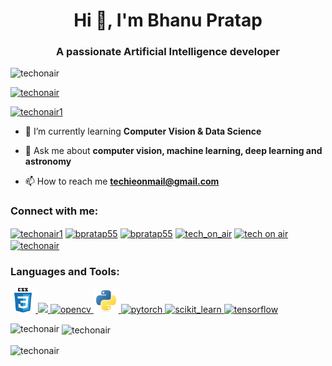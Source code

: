 <h1 align="center">Hi 👋, I'm Bhanu Pratap</h1>
<h3 align="center">A passionate Artificial Intelligence developer</h3>

<p align="left"> <img src="https://komarev.com/ghpvc/?username=techonair&label=Profile%20views&color=0e75b6&style=flat" alt="techonair" /> </p>

<p align="left"> <a href="https://github.com/ryo-ma/github-profile-trophy"><img src="https://github-profile-trophy.vercel.app/?username=techonair" alt="techonair" /></a> </p>

<p align="left"> <a href="https://twitter.com/techonair1" target="blank"><img src="https://img.shields.io/twitter/follow/techonair1?logo=twitter&style=for-the-badge" alt="techonair1" /></a> </p>

- 🌱 I’m currently learning **Computer Vision & Data Science**

- 💬 Ask me about **computer vision, machine learning, deep learning and astronomy**

- 📫 How to reach me **techieonmail@gmail.com**

<h3 align="left">Connect with me:</h3>
<p align="left">
<a href="https://twitter.com/techonair1" target="blank"><img align="center" src="https://raw.githubusercontent.com/rahuldkjain/github-profile-readme-generator/master/src/images/icons/Social/twitter.svg" alt="techonair1" height="30" width="40" /></a>
<a href="https://linkedin.com/in/bpratap55" target="blank"><img align="center" src="https://raw.githubusercontent.com/rahuldkjain/github-profile-readme-generator/master/src/images/icons/Social/linked-in-alt.svg" alt="bpratap55" height="30" width="40" /></a>
<a href="https://kaggle.com/bpratap55" target="blank"><img align="center" src="https://raw.githubusercontent.com/rahuldkjain/github-profile-readme-generator/master/src/images/icons/Social/kaggle.svg" alt="bpratap55" height="30" width="40" /></a>
<a href="https://instagram.com/tech_on_air" target="blank"><img align="center" src="https://raw.githubusercontent.com/rahuldkjain/github-profile-readme-generator/master/src/images/icons/Social/instagram.svg" alt="tech_on_air" height="30" width="40" /></a>
<a href="https://www.youtube.com/c/tech on air" target="blank"><img align="center" src="https://raw.githubusercontent.com/rahuldkjain/github-profile-readme-generator/master/src/images/icons/Social/youtube.svg" alt="tech on air" height="30" width="40" /></a>
<a href="https://www.leetcode.com/techonair" target="blank"><img align="center" src="https://raw.githubusercontent.com/rahuldkjain/github-profile-readme-generator/master/src/images/icons/Social/leet-code.svg" alt="techonair" height="30" width="40" /></a>
</p>

<h3 align="left">Languages and Tools:</h3>
<p align="left"> <a href="https://www.w3schools.com/css/" target="_blank"> <img src="https://raw.githubusercontent.com/devicons/devicon/master/icons/css3/css3-original-wordmark.svg" alt="css3" width="40" height="40"/> </a> <a href="https://git-scm.com/" target="_blank"> <img src="https://www.vectorlogo.zone/logos/git-scm/git-scm-icon.svg" </a> <a href="https://opencv.org/" target="_blank"> <img src="https://www.vectorlogo.zone/logos/opencv/opencv-icon.svg" alt="opencv" width="40" height="40"/> </a> <a href="https://www.python.org" target="_blank"> <img src="https://raw.githubusercontent.com/devicons/devicon/master/icons/python/python-original.svg" alt="python" width="40" height="40"/> </a> <a href="https://pytorch.org/" target="_blank"> <img src="https://www.vectorlogo.zone/logos/pytorch/pytorch-icon.svg" alt="pytorch" width="40" height="40"/> </a> <a href="https://scikit-learn.org/" target="_blank"> <img src="https://upload.wikimedia.org/wikipedia/commons/0/05/Scikit_learn_logo_small.svg" alt="scikit_learn" width="40" height="40"/> </a> <a href="https://www.tensorflow.org" target="_blank"> <img src="https://www.vectorlogo.zone/logos/tensorflow/tensorflow-icon.svg" alt="tensorflow" width="40" height="40"/> </a> </p>

<p><img align="left" src="https://github-readme-stats.vercel.app/api/top-langs?username=techonair&show_icons=true&locale=en&layout=compact" alt="techonair" /></p>

<p>&nbsp;<img align="center" src="https://github-readme-stats.vercel.app/api?username=techonair&show_icons=true&locale=en" alt="techonair" /></p>

<p><img align="center" src="https://github-readme-streak-stats.herokuapp.com/?user=techonair&" alt="techonair" /></p>
